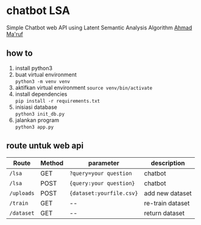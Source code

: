 # chatbot LSA

Simple Chatbot web API using Latent Semantic Analysis Algorithm
[Ahmad Ma'ruf](mailto:ahmadmaruf2701@gmail.com)

## how to
1. install python3  
2. buat virtual environment  
`python3 -m venv venv` 
3. aktifkan virtual environment `source venv/bin/activate` 
4. install dependencies  
`pip install -r requirements.txt`
5. inisiasi database  
`python3 init_db.py`
6. jalankan program  
`python3 app.py`

## route untuk web api

| Route | Method | parameter | description |
|---|---|---|---|
| `/lsa` | GET | `?query=your question` | chatbot |
| `/lsa` | POST | `{query:your question}` | chatbot |
| `/uploads` | POST | `{dataset:yourfile.csv}` | add new dataset |
| `/train` | GET | -- | re-train dataset |
| `/dataset` | GET | -- | return dataset |
